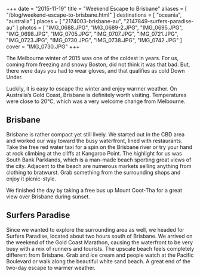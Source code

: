 +++
date    = "2015-11-19"
title   = "Weekend Escape to Brisbane"
aliases = [ "/blog/weekend-escape-to-brisbane.html" ]
destinations = [ "oceania", "australia" ]
places  = [ "2174003-brisbane-au", "2147849-surfers-paradise-au" ]
photos  = [
  "IMG_0688.JPG", "IMG_0689-2.JPG", "IMG_0695.JPG", "IMG_0698.JPG", "IMG_0705.JPG",
  "IMG_0707.JPG", "IMG_0721.JPG", "IMG_0723.JPG", "IMG_0730.JPG", "IMG_0738.JPG",
  "IMG_0742.JPG"
]
cover = "IMG_0730.JPG"
+++

The Melbourne winter of 2015 was one of the coldest in years. For us, coming from freezing and snowy Boston, did not think it was that bad. But, there were days you had to wear gloves, and that qualifies as cold Down Under.
<!--more-->
Luckily, it is easy to escape the winter and enjoy warmer weather. On Australia’s Gold Coast, Brisbane is definitely worth visiting. Temperatures were close to 20°C, which was a very welcome change from Melbourne.

## Brisbane
Brisbane is rather compact yet still lively. We started out in the CBD area and worked our way toward the busy waterfront, lined with restaurants. Take the free red water taxi for a spin on the Brisbane river or try your hand at rock climbing at the cliffs at Kangaroo Point. The highlight for us was South Bank Parklands, which is a man-made beach sporting great views of the city.  Adjacent to the beach are numerous markets selling anything from clothing to bratwurst. Grab something from the surrounding shops and enjoy it picnic-style.

We finished the day by taking a free bus up Mount Coot-Tha for a great view over Brisbane during sunset.

## Surfers Paradise
Since we wanted to explore the surrounding area as well, we headed for Surfers Paradise, located about two hours south of Brisbane. We arrived on the weekend of the Gold Coast Marathon, causing the waterfront to be very busy with a mix of runners and tourists. The upscale beach feels completely different from Brisbane. Grab and ice cream and people watch at the Pacific Boulevard or walk along the beautiful white sand beach. A great end of the two-day escape to warmer weather.